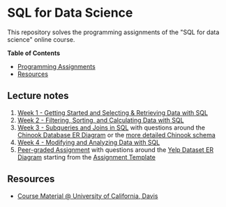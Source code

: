 # SQL for Data Science
This repository solves the programming assignments of the "SQL for data science" online course.


**Table of Contents**

- [Programming Assignments](#programming-assignments)
- [Resources](#resources)


## Lecture notes
1. [Week 1 - Getting Started and Selecting & Retrieving Data with SQL](./Module1CodingAssignment.md)
2. [Week 2 - Filtering, Sorting, and Calculating Data with SQL](./Module2CodingAssignment.md)
3. [Week 3 - Subqueries and Joins in SQL](./Module3CodingAssignment.md) with questions around the [Chinook Database ER Diagram](./ChinookDatabaseSchema.png) or the [more detailed Chinook schema](./ChinookDatabaseER.png)
4. [Week 4 - Modifying and Analyzing Data with SQL](./Module4CodingAssignment.md)
5. [Peer-graded Assignment](./Module4Peer-gradedAssignment_Phoenix,AZ.md) with questions around the [Yelp Dataset ER Diagram](YelpDatabaseSchema.png) starting from the [Assignment Template](./Module4Peer-gradedAssignment.txt)


## Resources
- [Course Material @ University of California, Davis](https://www.coursera.org/learn/sql-for-data-science)